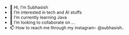 - 👋 Hi, I’m Subhasish
- 👀 I’m interested in tech and AI stuffs
- 🌱 I’m currently learning Java
- 💞️ I’m looking to collaborate on ...
- 📫 How to reach me through my instagram- @subhasish._._

<!---
sforsubhasish/sforsubhasish is a ✨ special ✨ repository because its `README.md` (this file) appears on your GitHub profile.
You can click the Preview link to take a look at your changes.
--->
